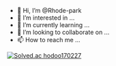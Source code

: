 - 👋 Hi, I’m @Rhode-park
- 👀 I’m interested in ...
- 🌱 I’m currently learning ...
- 💞️ I’m looking to collaborate on ...
- 📫 How to reach me ...

<!---
Rhode-park/Rhode-park is a ✨ special ✨ repository because its `README.md` (this file) appears on your GitHub profile.
You can click the Preview link to take a look at your changes.
--->


[![Solved.ac
hodoo170227](http://mazassumnida.wtf/api/v2/generate_badge?boj={handle})](https://solved.ac/{handle})
